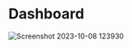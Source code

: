 # Dashboard
![Screenshot 2023-10-08 123930](https://github.com/ShivanniShinde/SALES-ANALYSIS/assets/143825606/a021ea92-eea2-470a-a307-a1a262f28ce6)
